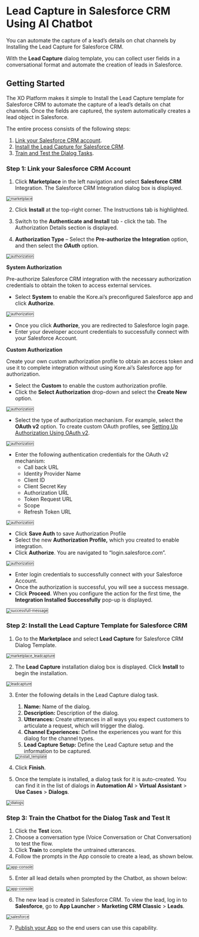 # Lead Capture in Salesforce CRM Using AI Chatbot

You can automate the capture of a lead’s details on chat channels by Installing the Lead Capture for Salesforce CRM. 

With the **Lead Capture** dialog template, you can collect user fields in a conversational format and automate the creation of leads in Salesforce.

## Getting Started

The XO Platform makes it simple to Install the Lead Capture template for Salesforce CRM to automate the capture of a lead’s details on chat channels. Once the fields are captured, the system automatically creates a lead object in Salesforce.

The entire process consists of the following steps:

1. [Link your Salesforce CRM account](#step-1-link-your-salesforce-crm-account).
2. [Install the Lead Capture for Salesforce CRM](#step-2-install-the-lead-capture-template-for-salesforce-crm).
3. [Train and Test the Dialog Tasks](#step-3-train-the-chatbot-for-the-dialog-task-and-test-it).

### Step 1: Link your Salesforce CRM Account

1. Click **Marketplace** in the left navigation and select **Salesforce CRM** Integration. The Salesforce CRM Integration dialog box is displayed. 
<img src="../images/marketplace_salesforce.png" alt="marketplace" title="marketplace" style="border: 1px solid gray; zoom:70%;">

2. Click **Install** at the top-right corner. The Instructions tab is highlighted. 

3. Switch to the **Authenticate and Install** tab - click the tab. The Authorization Details section is displayed.
4. **Authorization Type** – Select the **Pre-authorize the Integration** option, and then select the **_OAuth_** option.  
<img src="../images/authorization.png" alt="authorization" title="authorization" style="border: 1px solid gray; zoom:70%;">
 
**System Authorization**

Pre-authorize Salesforce CRM integration with the necessary authorization credentials to obtain the token to access external services.

 * Select **System** to enable the Kore.ai’s preconfigured Salesforce app and click **Authorize**.  
 <img src="../images/system_authorise.png" alt="authorization" title="authorization" style="border: 1px solid gray; zoom:70%;">  
 

  * Once you click **Authorize**, you are redirected to Salesforce login page.
  * Enter your developer account credentials to successfully connect with your Salesforce Account.

**Custom Authorization**

Create your own custom authorization profile to obtain an access token and use it to complete integration without using Kore.ai’s Salesforce app for authorization.

* Select the **Custom** to enable the custom authorization profile.
* Click the **Select Authorization** drop-down and select the **Create New** option. 
<img src="../images/custom_authorize.png" alt="authorization" title="authorization" style="border: 1px solid gray; zoom:70%;">

* Select the type of authorization mechanism. For example, select the **OAuth v2** option. To create custom OAuth profiles, see [Setting Up Authorization Using OAuth v2](../../app-settings/dev-tools/bot-authorization/setting-up-authorization-using-oauth-v2.md).  
<img src="../images/OauthV2.png" alt="authorization" title="authorization" style="border: 1px solid gray; zoom:70%;">  

* Enter the following authentication credentials for the OAuth v2 mechanism:
    * Call back URL
    * Identity Provider Name
    * Client ID
    * Client Secret Key
    * Authorization URL
    * Token Request URL
    * Scope
    * Refresh Token URL

<img src="../images/new_authorization_mechanism.png" alt="authorization" title="authorization" style="border: 1px solid gray; zoom:70%;"> 


* Click **Save Auth** to save Authorization Profile
* Select the new **Authorization Profile,** which you created to enable integration.
* Click **Authorize**. You are navigated to “login.salesforce.com”. 

<img src="../images/salesforce_authorise.png" alt="authorization" title="authorization" style="border: 1px solid gray; zoom:70%;">

* Enter login credentials to successfully connect with your Salesforce Account.
* Once the authorization is successful, you will see a success message.
* Click **Proceed**. When you configure the action for the first time, the **Integration Installed Successfully** pop-up is displayed. 

<img src="../images/installation_installed_successfully.png" alt="successfull-message" title="successfull-message" style="border: 1px solid gray; zoom:70%;">

### Step 2: Install the Lead Capture Template for Salesforce CRM

1. Go to the **Marketplace** and select **Lead Capture** for Salesforce CRM Dialog Template. 

<img src="../images/marketplace_leadcapture.png" alt="marketplace_leadcapture" title="marketplace_leadcapture" style="border: 1px solid gray; zoom:70%;">

2. The **Lead Capture** installation dialog box is displayed. Click **Install** to begin the installation.  
<img src="../images/lead_capture.png" alt="leadcapture" title="leadcapture" style="border: 1px solid gray; zoom:70%;">

3. Enter the following details in the Lead Capture dialog task.
    1. **Name:** Name of the dialog.
    2. **Description:** Description of the dialog.
    3. **Utterances:** Create utterances in all ways you expect customers to articulate a request, which will trigger the dialog.
    4. **Channel Experiences:** Define the experiences you want for this dialog for the channel types.
    5. **Lead Capture Setup:** Define the Lead Capture setup and the information to be captured.  
    <img src="../images/install_template.png" alt="install_template" title="install_template" style="border: 1px solid gray; zoom:70%;">


4. Click **Finish**.
5. Once the template is installed, a dialog task for it is auto-created. You can find it in the list of dialogs in **Automation AI** > **Virtual Assistant** > **Use Cases** > **Dialogs**.  
<img src="../images/dialogs.png" alt="dialogs" title="dialogs" style="border: 1px solid gray; zoom:70%;"> 

### Step 3: Train the Chatbot for the Dialog Task and Test It

1. Click the **Test** icon.
2. Choose a conversation type (Voice Conversation or Chat Conversation) to test the flow.
3. Click **Train** to complete the untrained utterances.
4. Follow the prompts in the App console to create a lead, as shown below.  
<img src="../images/app_console.png" alt="app-console" title="app-console" style="border: 1px solid gray; zoom:70%;">

5. Enter all lead details when prompted by the Chatbot, as shown below:  
<img src="../images/lead_details.png" alt="app-console" title="app-console" style="border: 1px solid gray; zoom:70%;">

6. The new lead is created in Salesforce CRM. To view the lead, log in to **Salesforce**,  go to **App Launcher** > **Marketing CRM Classic** > **Leads**.  
<img src="../images/salesforce.png" alt="salesforce" title="salesforce" style="border: 1px solid gray; zoom:70%;">

7. [Publish your App](../../deploy/publishing-bot.md) so the end users can use this capability.
